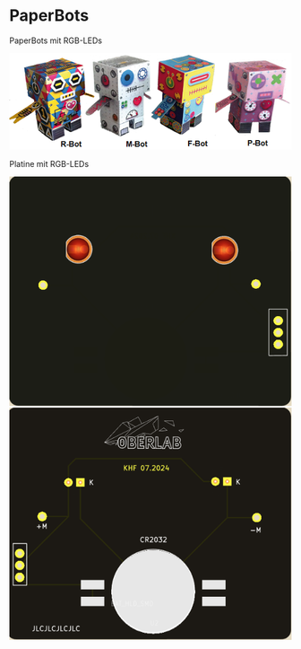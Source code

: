 # PaperBots
PaperBots mit RGB-LEDs

![Bild](pic/P_Bots.png)

Platine mit RGB-LEDs

![Bild](pic/PaperBot_F.png) ![Bild](pic/PaperBot_B.png)


